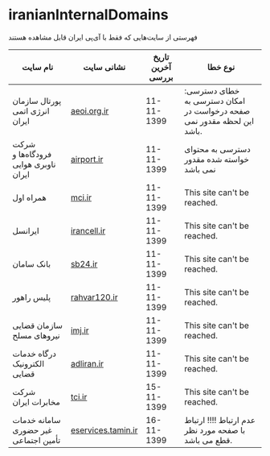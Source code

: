 # iranianInternalDomains
فهرستی از سایت‌هایی که فقط با آی‌پی ایران قابل مشاهده هستند


  
| نام سایت | نشانی سایت | تاریخ آخرین بررسی | نوع خطا |
| ---- | ---- | ---- | --- |
| پورتال سازمان انرژی اتمی ایران | [aeoi.org.ir](https://aeoi.org.ir) | 11-11-1399 | خطای دسترسی: امکان دسترسی به صفحه درخواست در این لحظه مقدور نمی باشد.  |
| شرکت فرودگاه‌ها و ناوبری هوایی ایران | [airport.ir](https://airport.ir) | 11-11-1399 | دسترسی به محتوای خواسته شده مقدور نمی باشد |
| همراه اول | [mci.ir](https://mci.ir) | 11-11-1399 | This site can't be reached. |
| ایرانسل | [irancell.ir](https://irancell.ir) | 11-11-1399 | This site can't be reached. |
| بانک سامان | [sb24.ir](https://sb24.ir) | 11-11-1399 | This site can't be reached. |
| پلیس راهور | [rahvar120.ir](https://rahvar120.ir) | 11-11-1399 | This site can't be reached. |
| سازمان قضایی نیروهای مسلح | [imj.ir](http://imj.ir) | 11-11-1399 | This site can't be reached. |
| درگاه خدمات الکترونیک قضایی | [adliran.ir](https://adliran.ir) | 11-11-1399 | This site can't be reached. |
| شرکت مخابرات ایران | [tci.ir](https://tci.ir/) | 15-11-1399 | This site can't be reached. |
| سامانه خدمات غیر حضوری تأمین اجتماعی | [eservices.tamin.ir](https://eservices.tamin.ir/) | 16-11-1399 | عدم ارتباط !!!! ارتباط با صفحه مورد نظر قطع می باشد. |
